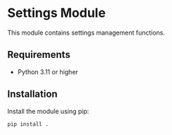 # Settings Module

This module contains settings management functions.

## Requirements

- Python 3.11 or higher

## Installation

Install the module using pip:

```sh
pip install .
